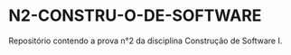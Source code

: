 # N2-CONSTRU-O-DE-SOFTWARE
Repositório contendo a prova n°2 da disciplina Construção de Software I.
